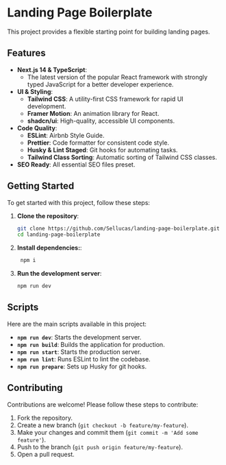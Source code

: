 # Landing Page Boilerplate

This project provides a flexible starting point for building landing pages.

## Features

- **Next.js 14 & TypeScript**:
  - The latest version of the popular React framework with strongly typed JavaScript for a better developer experience.
- **UI & Styling**:
  - **Tailwind CSS**: A utility-first CSS framework for rapid UI development.
  - **Framer Motion**: An animation library for React.
  - **shadcn/ui**: High-quality, accessible UI components.
- **Code Quality**:
  - **ESLint**: Airbnb Style Guide.
  - **Prettier**: Code formatter for consistent code style.
  - **Husky & Lint Staged**: Git hooks for automating tasks.
  - **Tailwind Class Sorting**: Automatic sorting of Tailwind CSS classes.
- **SEO Ready**: All essential SEO files preset.

## Getting Started

To get started with this project, follow these steps:

1. **Clone the repository**:

   ```bash
   git clone https://github.com/Sellucas/landing-page-boilerplate.git
   cd landing-page-boilerplate
   ```

2. **Install dependencies:**:

   ```bash
    npm i
   ```

3. **Run the development server**:

   ```bash
   npm run dev
   ```

## Scripts

Here are the main scripts available in this project:

- **`npm run dev`**: Starts the development server.
- **`npm run build`**: Builds the application for production.
- **`npm run start`**: Starts the production server.
- **`npm run lint`**: Runs ESLint to lint the codebase.
- **`npm run prepare`**: Sets up Husky for git hooks.

## Contributing

Contributions are welcome! Please follow these steps to contribute:

1. Fork the repository.
2. Create a new branch (`git checkout -b feature/my-feature`).
3. Make your changes and commit them (`git commit -m 'Add some feature'`).
4. Push to the branch (`git push origin feature/my-feature`).
5. Open a pull request.
